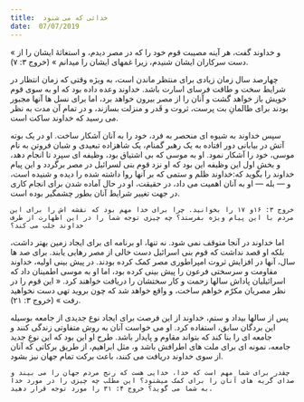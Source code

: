 ```yaml
---
title:  خدائی که می شنود
date:  07/07/2019
---
```


« و خداوند گفت، هر آینه مصیبت قوم خود را که در مصر دیدم، و استغاثۀ ایشان را از دست سرکاران ایشان شنیدم، زیرا غمهای ایشان را میدانم » (خروج ۳: ۷).

چهارصد سال زمان زیادی برای منتظر ماندن است، به ویژه وقتی که زمان انتظار در شرایط سخت و طاقت فرسای اسارت باشد. خداوند وعده داده بود که او به سوی قوم خویش باز خواهد گشت و آنان را از مصر بیرون خواهد برد، اما برای نسل ها آنها مجبور بودند برای ظالمانِ بت پرست، ثروت و قَدر و منزلت بسازند، و در تمام آن مدت به نظر می رسید که خداوند ساکت است.

سپس خداوند به شیوه ای منحصر به فرد، خود را به آنان آشکار ساخت. او در یک بوته آتش در بیابانی دور افتاده به یک رهبر گمنام، یک شاهزاده تبعیدی و شبان فروتن به نام موسی، خود را آشکار نمود. او به موسی که بی اشتیاق بود، وظیفه ای سپرد تا انجام دهد، و بخش اول این وظیفه این بود که او نزد قوم بنی لسرائیل در مصر برگردد و این پیام خداوند را بگوید که:خداوند ظلم و ستمی که بر آنها روا داشته شده را دیده و شنیده است، و — بله — او به آنان اهمیت می داد، در حقیقت، او در حال آماده شدن برای انجام کاری در جهت تغییر شرایط آنان بطور چشمگیر بوده است.

`خروج ۳: ۱۶و ۱۷ را بخوانید. چرا برای خدا مهم بود که نقشه اش را برای این مردم با این پیام ویژه بفرستد؟ چه چیزی توجه شما را در این اظهارت از طرف خداوند جلب می کند؟`

اما خداوند در آنجا متوقف نمی شود. نه تنها، او برنامه ای برای ایجاد زمین بهتر داشت، بلکه او قصد نداشت که قوم بنی اسرائیل دست خالی از مصر رهایی یابند. برای صد ها سال، آنها در افزایش ثروت امپراطوری مصر کمک کرده بودند. در پیش بینی اولیه، خداوند مقاومت و سرسختی فرعون را پیش بینی کرده بود، اما او به موسی اطمینان داد که اسرائیلیان پاداش سالها زحمت و کار سختشان را دریافت خواهند کرد. « این قوم را در نظر مصریان مکرّم خواهم ساخت، و واقع خواهد شد که چون بروید تهی دست نخواهید رفت » (خروج ۳: ۲۱).

پس از سالها بیداد و ستم، خداوند از این فرصت برای ایجاد نوع جدیدی از جامعه بوسیله این بردگان سابق، استفاده کرد. او می خواست آنان به روش متفاوتی زندگی کنند و جامعه ای را بنا کند که بتواند مقاوم و پایدار باشد. طرح او این بود که این نوعِ جدید جامعه، نمونه ای برای ملت های اطرافش باشد و، مثل ابراهیم، از طریق برکاتی که آنان از سوی خداوند دریافت می کنند، باعث برکت تمام جهان نیز بشود.

`چقدر برای شما مهم است که خدا، خدایی هست که رنج مردم جهان را می بیند و صدای گریه های آنان را برای کمک میشنود؟ این مطلب چه چیزی را در مورد خدا به شما می گوید؟ خروج ۴: ۳۱ را مورد توجه قرار دهید.`